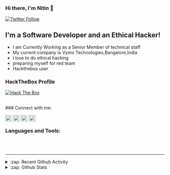 ### Hi there, I'm Nitin  👋
<link rel="stylesheet" href="https://cdn.jsdelivr.net/gh/konpa/devicon@master/devicon.min.css">

[![Twitter Follow](https://img.shields.io/twitter/follow/nitinrkz?color=1DA1F2&logo=twitter&style=for-the-badge)](https://twitter.com/intent/follow?original_referer=https%3A%2F%2Fgithub.com%2FcodeSTACKr&screen_name=nitinrkz)

## I'm a Software Developer and an Ethical Hacker!

- I am Currently Working as a Senior Member of technical staff 
- My current company is Vymo Technologies,Bangalore,India
- I love to do ethical hacking 
- preparing myself for red team 
- Hackthebox user

### HackTheBox Profile


[<img src="http://www.hackthebox.eu/badge/image/64053" alt="Hack The Box">](https://www.hackthebox.eu/home/users/profile/64053)

<br/>
### Connect with me:


[<img align="left" alt="codeSTACKr | Twitter" width="22px" src="https://cdn.jsdelivr.net/npm/simple-icons@v3/icons/twitter.svg" />][twitter]
[<img align="left" alt="codeSTACKr | LinkedIn" width="22px" src="https://cdn.jsdelivr.net/npm/simple-icons@v3/icons/linkedin.svg" />][linkedin]
[<img align="left" alt="codeSTACKr | Instagram" width="22px" src="https://cdn.jsdelivr.net/npm/simple-icons@v3/icons/instagram.svg" />][instagram]
[<img align="left" alt="codeSTACKr | Instagram" width="22px" src="https://cdn.jsdelivr.net/npm/simple-icons@v3/icons/facebook.svg" />][facebook]

<br />

### Languages and Tools:

<br />
<i class="devicon-java-plain-wordmark colored"></i>
<i class="devicon-cplusplus-plain-wordmark colored"></i>
<i class="devicon-python-plain-wordmark colored"></i>
<i class="devicon-docker-plain-wordmark colored"></i>
<i class="devicon-mongodb-plain-wordmark colored"></i>
<i class="devicon-mysql-plain colored"></i>
<br/>
<i class="devicon-linux-plain colored"></i>
<i class="devicon-ubuntu-plain colored"></i>
<i class="devicon-debian-plain-wordmark colored"></i>
<i class="devicon-pycharm-plain colored"></i>
<i class="devicon-oracle-original  colored"></i>
<i class="devicon-git-plain-wordmark colored"></i>
<i class="devicon-github-plain-wordmark colored"></i>
<i class="devicon-gradle-plain-wordmark colored"></i>
<i class="devicon-intellij-plain-wordmark colored"></i>
<i class="devicon-atom-original colored"></i>
<i class="devicon-npm-original-wordmark colored"></i>
<i class="devicon-slack-plain-wordmark colored"></i>
<i class="devicon-bitbucket-plain colored"></i>
<i class="devicon-confluence-plain colored"></i>


---


<details>
  <summary>:zap: Recent Github Activity</summary>
  
<!--START_SECTION:activity-->
1. 🗣 Commented on [#59331](https://github.com/MicrosoftDocs/azure-docs/issues/59331) in [MicrosoftDocs/azure-docs](https://github.com/MicrosoftDocs/azure-docs)
2. 🗣 Commented on [#59331](https://github.com/MicrosoftDocs/azure-docs/issues/59331) in [MicrosoftDocs/azure-docs](https://github.com/MicrosoftDocs/azure-docs)
3. ❗️ Opened issue [#59331](https://github.com/MicrosoftDocs/azure-docs/issues/59331) in [MicrosoftDocs/azure-docs](https://github.com/MicrosoftDocs/azure-docs)
<!--END_SECTION:activity-->

</details>

<details>
  <summary>:zap: Github Stats</summary>

  <img align="left" alt="codeSTACKr's Github Stats" src="https://github-readme-stats.codestackr.vercel.app/api?username=niting3c&show_icons=true&hide_border=true" />

</details>


[twitter]: https://twitter.com/nitinrkz
[instagram]: https://instagram.com/niting3c
[linkedin]: https://linkedin.com/in/niting3c
[reactplaylist]: https://www.youtube.com/playlist?list=PLkwxH9e_vrAK4TdffpxKY3QGyHCpxFcQ0
[facebook]: https://www.facebook.com/niting3c